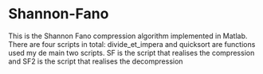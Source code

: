 # Shannon-Fano
This is the Shannon Fano compression algorithm implemented in Matlab.
There are four scripts in total: divide_et_impera and quicksort are functions used my de main two scripts.
SF is the script that realises the compression and SF2 is the script that realises the decompression
